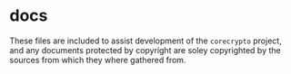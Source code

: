 # docs

These files are included to assist development of the `corecrypto` project, and any documents protected by copyright are soley copyrighted by the sources from which they where gathered from.
